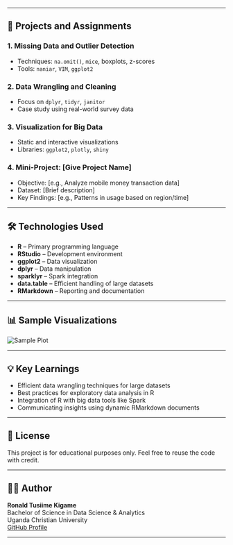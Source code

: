 
---

## 🚀 Projects and Assignments

### 1. **Missing Data and Outlier Detection**
- Techniques: `na.omit()`, `mice`, boxplots, z-scores
- Tools: `naniar`, `VIM`, `ggplot2`

### 2. **Data Wrangling and Cleaning**
- Focus on `dplyr`, `tidyr`, `janitor`
- Case study using real-world survey data

### 3. **Visualization for Big Data**
- Static and interactive visualizations
- Libraries: `ggplot2`, `plotly`, `shiny`

### 4. **Mini-Project: [Give Project Name]**
- Objective: [e.g., Analyze mobile money transaction data]
- Dataset: [Brief description]
- Key Findings: [e.g., Patterns in usage based on region/time]

---

## 🛠️ Technologies Used

- **R** – Primary programming language
- **RStudio** – Development environment
- **ggplot2** – Data visualization
- **dplyr** – Data manipulation
- **sparklyr** – Spark integration
- **data.table** – Efficient handling of large datasets
- **RMarkdown** – Reporting and documentation

---

## 📊 Sample Visualizations

![Sample Plot](results/sample-plot.png)

---

## 💡 Key Learnings

- Efficient data wrangling techniques for large datasets
- Best practices for exploratory data analysis in R
- Integration of R with big data tools like Spark
- Communicating insights using dynamic RMarkdown documents

---

## 📄 License

This project is for educational purposes only. Feel free to reuse the code with credit.

---

## 🙋‍♂️ Author

**Ronald Tusiime Kigame**  
Bachelor of Science in Data Science & Analytics  
Uganda Christian University  
[GitHub Profile](https://github.com/ronaldtusiimekigame)

---

